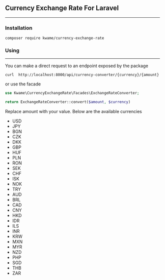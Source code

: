 ## Currency Exchange Rate For Laravel

---

### Installation
```shell
composer require kwame/currency-exchange-rate
```

### Using

---
You can make a direct request to an endpoint exposed by the package
```shell
curl  http://localhost:8000/api/currency-converter/{currency}/{amount}
```

or use the facade
```php
use Kwame\CurrencyExchangeRate\Facades\ExchangeRateConverter;

return ExchangeRateConverter::convert($amount, $currency)
```

Replace amount with your value. Below are the available currencies
- USD
- JPY 
- BGN
- CZK
- DKK 
- GBP
- HUF 
- PLN 
- RON
- SEK
- CHF
- ISK
- NOK
- TRY
- AUD
- BRL
- CAD
- CNY
- HKD
- IDR
- ILS
- INR
- KRW
- MXN
- MYR
- NZD
- PHP
- SGD
- THB
- ZAR